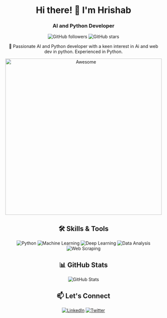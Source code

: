 <!-- Replace [USERNAME] with your GitHub username and [REPO_NAME] with your repository name -->
<h1 align="center">Hi there! 👋 I'm Hrishab</h1>
<h3 align="center">AI and Python Developer</h3>

<p align="center">
  <img src="https://img.shields.io/github/followers/hrishcoder?style=social" alt="GitHub followers">
  <img src="https://img.shields.io/github/stars/hrishcoder?style=social" alt="GitHub stars">
</p>

<!-- Add an introduction about yourself -->
<p align="center">
  🚀 Passionate AI and Python developer with a keen interest in Ai and web dev in python. Experienced in Python.
</p>

<!-- Add a cool GIF -->
<p align="center">
   <img src="https://media.giphy.com/media/du3J3cXyzhj75IOgvA/giphy.gif" width="500" alt="Awesome">
</p>

<h2 align="center">🛠️ Skills & Tools</h2>

<p align="center">
  <img src="https://img.shields.io/badge/-Python-3776AB?logo=python&logoColor=white&style=for-the-badge" alt="Python">
  <img src="https://img.shields.io/badge/-Machine%20Learning-FF6F00?logo=TensorFlow&logoColor=white&style=for-the-badge" alt="Machine Learning">
  <img src="https://img.shields.io/badge/-Deep%20Learning-FF6F00?logo=PyTorch&logoColor=white&style=for-the-badge" alt="Deep Learning">
  <img src="https://img.shields.io/badge/-Data%20Analysis-4CAF50?logo=pandas&logoColor=white&style=for-the-badge" alt="Data Analysis">
  <img src="https://img.shields.io/badge/-Web%20Scraping-03A9F4?logo=beautifulsoup&logoColor=white&style=for-the-badge" alt="Web Scraping">
</p>

<h2 align="center">📊 GitHub Stats</h2>

<p align="center">
  <img src="https://github-readme-stats.vercel.app/api?username=hrishcoder&show_icons=true&theme=radical" alt="GitHub Stats">
</p>

<h2 align="center">📫 Let's Connect</h2>

<p align="center">
  <a href="www.linkedin.com/in/hrishab-shetty-5756b8189"><img src="https://img.shields.io/badge/-LinkedIn-0077B5?logo=linkedin&logoColor=white&style=for-the-badge" alt="LinkedIn"></a>
  <a href="[TWITTER_URL]"><img src="https://img.shields.io/badge/-Twitter-1DA1F2?logo=twitter&logoColor=white&style=for-the-badge" alt="Twitter"></a>
</p>

